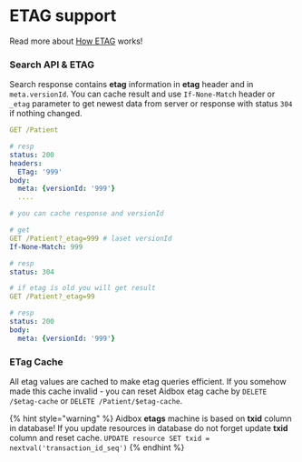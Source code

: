 # ETAG support

Read more about [How ETAG](https://developer.mozilla.org/ru/docs/Web/HTTP/%D0%97%D0%B0%D0%B3%D0%BE%D0%BB%D0%BE%D0%B2%D0%BA%D0%B8/ETag) works!

### Search API & ETAG

Search response contains **etag** information in  **etag** header and in `meta.versionId`. You can cache result and use `If-None-Match` header or `_etag` parameter to get newest data from server or response with status `304` if nothing changed.

```yaml
GET /Patient

# resp
status: 200
headers:
  ETag: '999'
body:
  meta: {versionId: '999'}
  ....

# you can cache response and versionId

# get 
GET /Patient?_etag=999 # laset versionId
If-None-Match: 999

# resp
status: 304

# if etag is old you will get result
GET /Patient?_etag=99

# resp
status: 200
body:
  meta: {versionId: '999'}

```

### ETag Cache

All etag values are cached to make etag queries efficient. If you somehow made this cache invalid - you can reset Aidbox etag cache by `DELETE /$etag-cache` or `DELETE /Patient/$etag-cache`.

{% hint style="warning" %}
Aidbox **etags** machine is based on **txid** column in database! If you update resources in database do not forget update **txid** column and reset cache. `UPDATE resource SET txid = nextval('transaction_id_seq')`
{% endhint %}

